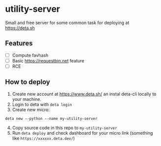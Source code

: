 # utility-server
Small and free server for some common task for deploying at https://deta.sh

## Features

- [ ] Compute favhash
- [ ] Basic https://requestbin.net feature
- [ ] RCE

## How to deploy

1. Create new account at https://www.deta.sh/ an instal deta-cli locally to your machine.
2. Login to deta with `deta login`
3. Create new micro:

```
deta new --python --name my-utility-server
```

4. Copy source code in this repo to `my-utility-server`
5. Run `deta deploy` and check dashboard for your micro link (something like `https://xxxxxx.deta.dev/`)